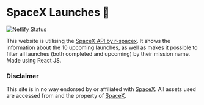 # SpaceX Launches :rocket:

[![Netlify Status](https://api.netlify.com/api/v1/badges/c7243c4c-df76-418d-9788-e4ab5af80d27/deploy-status)](https://app.netlify.com/sites/elegant-pike-998204/deploys)

This website is utilising the [SpaceX API by r-spacex](https://github.com/r-spacex/SpaceX-API). It shows the information
about the 10 upcoming launches, as well as makes it possible to filter all launches (both completed and upcoming) by their mission name.
Made using React JS.

### Disclaimer

This site is in no way endorsed by or affiliated with [SpaceX](http://spacex.com). 
All assets used are accessed from and the property of [SpaceX](http://spacex.com).
